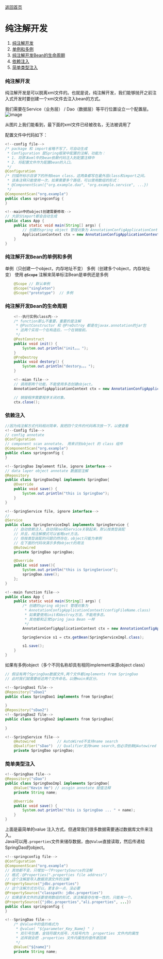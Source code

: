 [返回首页](./1.Spring概念.md)

# 纯注解开发
1. [纯注解开发](#table2)
2. [单例和多例](#table3)
3. [纯注解开发Bean的生命周期](#table4)
4. [依赖注入](#table)
5. [简单类型注入](#table1)

### <a id="table2">纯注解开发</a>
纯注解开发是可以脱离xml文件的。也就是说，纯注解开发，我们能够抛开之前注入式开发时要创建一个xml文件去注入bean的方式。

我们需要在Service（业务层） / Dao（数据层）等平行位置设立一个配置层。
![image](./image/1721023976866.jpg)

从图片上我们能看到，最下面的xml文件已经被改名，无法被调用了

配置文件中代码如下：
```java
<!--config file-->
/* package 和 import省略不写了，可自动生成
 * Configuration 是Spring框架中配置的注解，功能为：
 * 1. 将原本xml中的bean依赖代码注入到配置注释中
 * 2. 将配置文件作为配置bean的入口。
 */ 
@Configuration
/* 扫描所标示目录下的所有bean class，这两条都写在最外层class和import之间。
 * 该条注释只能使用一次，如果需要多个路径，可以使用数组的形式：
 * @ComponentScan({"org.example.dao", "org.example.service", ...})
 */ 
@ComponentScan("org.example")
public class springconfig {
}

<!--main中的object创建需要修改-->
// 大部分import都会自动生成
public class App {
    public static void main(String[] args) {
        // 创建的spring object 管理对象为 AnnotationConfigApplicationContext(configFileName.class)
        ApplicationContext ctx = new AnnotationConfigApplicationContext(springconfig.class);
    }
}
```

### <a id="table3">纯注解开发Bean的单例和多例</a>
单例（只创建一个object，内存地址不变）
多例（创建多个object，内存地址变）
使用 **`@Scope`** 注解来简单标注Bean是单例还是多例
```java
    @Scope // 默认单例
    @Scope("singleton")
    @Scope("prototype")  // 多例
```

### <a id="table4">纯注解开发Bean的生命周期</a> 
```java
    <!--执行实例class内-->
    /* function那么不重要，重要的是注解
     * @PostConstructor 和 @PreDstroy 都是在javax.annotation的jar包
     * 这两个实现一个在构造后，一个在销毁前。
     */
    @PostConstruct
    public void init() {
        System.out.println("init。。。");
    }
    @PreDestroy
    public void destory() {
        System.out.println("destory。。。");
    }

    <!--mian file-->
    // 调用那两个功能，不能使用多态创建object。
    AnnotationConfigApplicationContext ctx = new AnnotationConfigApplicationContext(springconfig.class);

    // 销毁程序需要程序关闭对象。
    ctx.close();
```

### <a id="table">依赖注入</a> 
```java
//因为纯注解方式代码相对简单，我把四个文件的代码再次放一下，以便查看
<!--Config file-->
// config annotate
@Configuration
// component scan annotate， 用来识别object 的 class 组件
@ComponentScan("org.example")
public class springconfig {
}

<!--SpringDao Implement file, ignore interface-->
// data layer object annotate 数据层注解
@Repository
public class SpringDaoImpl implements SpringDao{
    @Override
    public void save() {
        System.out.println("this is SpringDao");
    }
}

<!--SpringService file, ignore interface-->
// 
@Service
public class SpringServiceImpl implements SpringService {
    // 自动依赖注入，自动将Dao和Service关联起来，默认按类型装配
    // 并且，纯注解模式可以省略set方法。
    // 但按类型装配的问题仍然存在，object只能为单例
    // 在下面的代码块演示多例object的用法
    @Autowired
    private SpringDao springDao;

    @Override
    public void save(){
        System.out.println("this is SpringSerivce");
        springDao.save();
    };
}

<!--main function file-->
public class App {
    public static void main(String[] args) {
        /* 创建的spring object 管理对象为 
         * AnnotationConfigApplicationContext(configFileName.class)
         * 如果要使用init和destroy方法，不能用多态。
         * 其他都和正常Spring java Bean 一样
         */
        AnnotationConfigApplicationContext ctx = new AnnotationConfigApplicationContext(springconfig.class);

        SpringService s1 = ctx.getBean(SpringServiceImpl.class);

        s1.save();
    }
}
```

如果有多例object（多个不同名称却具有相同implement来源object class）
```java
// 假设有两个SpringDao数据文件,两个文件都implements from SpringDao
// 此时我们就需要给这两个文件命名。以便main来区分。

<!--SpringDao1 file-->
@Repository("sDao1"
public class SpringDao1 implements from SpringDao{
    
}
@Repository("sDao2")
<!--SpringDao2 file-->
public class SpringDao2 implements from SpringDao{
    
}

<!--SpringService file-->
    @Autowired          // AutoWired不支持name search
    @Qualifier("sDao")  // Qualifier支持name search,但必须依赖@Autowired
    private SpringDao springDao;
```

### <a id="table2">简单类型注入</a>

```java
<!--SpringDao file-->
@Repository("sDao")
public class SpringDaoImpl implements SpringDao{
    @Value("Kevin He") // assgin annotate 赋值注释
    private String name;

    @Override
    public void save() {
        System.out.println("this is SpringDao ... " + name);
    }
}
```

上面是最简单的value 注入方式。但通常我们很多数据需要通过数据库文件来注入。   
Java可以用`.properties`文件来储存数据，由`@Value`直接读取，然后传递给SpringDao的object。

```java
<!--springconfig file-->
@Configuration
@ComponentScan("org.example") 
// 其他都不变，只增加一个PropertySource的注解
// 格式：@Properties(".properties file address")
// 这个注解是导入数据资源文件的注解
@PropertySource("jdbc.properties")
// 这个注解方式也可以，更复杂一点，没必要
@PropertySource("classpath: jdbc.properties")
// 如果是多文件的话要使用数组的形式，该注解是存在唯一性的，只能有一个。
@PropertySource({"jdbc.properties","ali.properties", ...})
public class springconfig {
}

<!--SpringDao file-->
    /* @Value中的值的格式为
     * @value( "${parameter_Key_Name} " ) 
     * 双引号包裹，金钱符跟大括号，大括号内为 .properties 文件内的属性
     * 这样就会把 .properties 文件内属性的值传递回来
     */
    @Value("${name}") 
    private String name;
```
